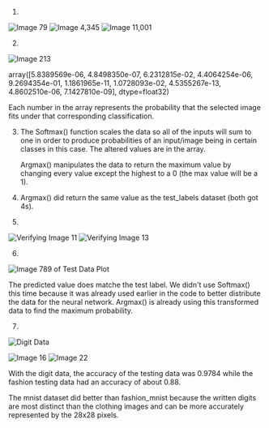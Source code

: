 1. 
![Image 79](Images/img79.png) ![Image 4,345](Images/img4345.png) ![Image 11,001](Images/img11001.png)


2. 
![Image 213](Images/img213_array.png) 
   
   array([5.8389569e-06, 4.8498350e-07, 6.2312815e-02, 4.4064254e-06,
   9.2694354e-01, 1.1861965e-11, 1.0728093e-02, 4.5355267e-13,
   4.8602510e-06, 7.1427810e-09], dtype=float32)
   
   Each number in the array represents the probability that the selected image fits under that corresponding classification.


3. The Softmax() function scales the data so all of the inputs will sum to one in order to produce probabilities of an input/image being in certain classes in this case. The altered values are in the array. 
   
   Argmax() manipulates the data to return the maximum value by changing every value except the highest to a 0 (the max value will be a 1).


4. Argmax() did return the same value as the test_labels dataset (both got 4s).


5. 
![Verifying Image 11](Images/verifyimg_11.png) ![Verifying Image 13](Images/verifyimg_13.png)


6. 
![Image 789 of Test Data Plot](Images/testdata_plot789.png)
   
   The predicted value does matche the test label. We didn't use Softmax() this time because it was already used earlier in the code to better distribute the data for the neural network. Argmax() is already using this transformed data to find the maximum probability.
   

7. 
![Digit Data](Images/digits_img.png)

![Image 16](Images/digits_img16.png) ![Image 22](Images/digits_img22.png)

With the digit data, the accuracy of the testing data was 0.9784 while the fashion testing data had an accuracy of about 0.88. 

The mnist dataset did better than fashion_mnist because the written digits are most distinct than the clothing images and can be more accurately represented by the 28x28 pixels.